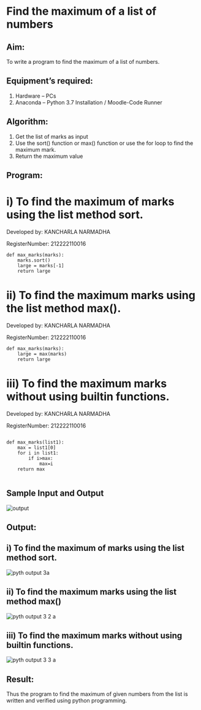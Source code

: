 # Find the maximum of a list of numbers
## Aim:
To write a program to find the maximum of a list of numbers.
## Equipment’s required:
1.	Hardware – PCs
2.	Anaconda – Python 3.7 Installation / Moodle-Code Runner
## Algorithm:
1.	Get the list of marks as input
2.	Use the sort() function or max() function or use the for loop to find the maximum mark.
3.	Return the maximum value
## Program:

# i)  To find the maximum of marks using the list method sort.

Developed by: KANCHARLA NARMADHA

RegisterNumber: 212222110016
```
def max_marks(marks):
    marks.sort()
    large = marks[-1]
    return large
```

 # ii) To find the maximum marks using the list method max().

Developed by: KANCHARLA NARMADHA

RegisterNumber: 212222110016
```
def max_marks(marks):
    large = max(marks)
    return large
```

 # iii)   To find the maximum marks without using builtin functions.

Developed by: KANCHARLA NARMADHA

RegisterNumber: 212222110016
```

def max_marks(list1):
    max = list1[0]
    for i in list1:
        if i>max:
            max=i
    return max        


```
## Sample Input and Output

![output](./img/max_marks1.jpg) 

## Output:

## i) To find the maximum of marks using the list method sort.

![pyth output 3a](https://github.com/kancharlaNarmadha/FindMaximum/assets/119559316/39520969-66ad-4de5-be9e-1a1d72aadc11)




## ii) To find the maximum marks using the list method max()



![pyth output 3 2 a](https://github.com/kancharlaNarmadha/FindMaximum/assets/119559316/4ade6f1b-2cbb-4146-9daa-fdc79aaca8cd)




## iii) To find the maximum marks without using builtin functions.
 
![pyth output 3 3 a](https://github.com/kancharlaNarmadha/FindMaximum/assets/119559316/5534ee69-8b88-4754-a968-544169bc54ab)



## Result:
Thus the program to find the maximum of given numbers from the list is written and verified using python programming.
